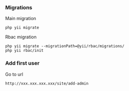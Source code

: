 ### Migrations

Main migration

~~~
php yii migrate
~~~

Rbac migration

~~~
php yii migrate --migrationPath=@yii/rbac/migrations/
php yii rbac/init
~~~

### Add first user

Go to url

~~~
http://xxx.xxx.xxx.xxx/site/add-admin
~~~

